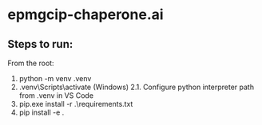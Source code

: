 # epmgcip-chaperone.ai

## Steps to run:
From the root:
1. python -m venv .venv  
2. .venv\Scripts\activate (Windows)
2.1. Configure python interpreter path from .venv in VS Code
3. pip.exe install -r .\requirements.txt 
4. pip install -e .